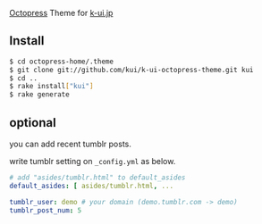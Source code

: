 [Octopress](http://octopress.org/) Theme for [k-ui.jp](http://k-ui.jp/)

## Install

```sh
$ cd octopress-home/.theme
$ git clone git://github.com/kui/k-ui-octopress-theme.git kui
$ cd ..
$ rake install["kui"]
$ rake generate
```

## optional

you can add recent tumblr posts.

write tumblr setting on `_config.yml` as below.

```yml
# add "asides/tumblr.html" to default_asides
default_asides: [ asides/tumblr.html, ...
```
```yml
tumblr_user: demo # your domain (demo.tumblr.com -> demo)
tumblr_post_num: 5
```